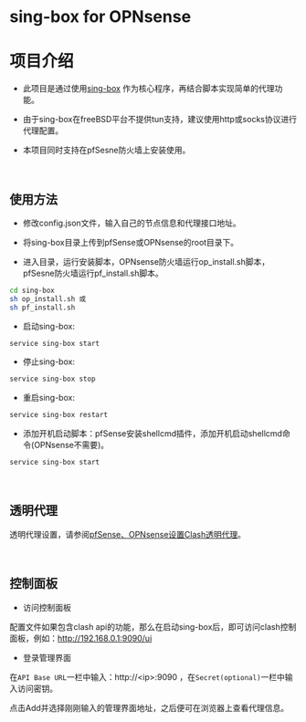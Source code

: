 #  sing-box for OPNsense

# 项目介绍

- 此项目是通过使用[sing-box](https://github.com/SagerNet/sing-box) 作为核心程序，再结合脚本实现简单的代理功能。

- 由于sing-box在freeBSD平台不提供tun支持，建议使用http或socks协议进行代理配置。

- 本项目同时支持在pfSesne防火墙上安装使用。

<br>

## 使用方法

- 修改config.json文件，输入自己的节点信息和代理接口地址。

- 将sing-box目录上传到pfSense或OPNsense的root目录下。

- 进入目录，运行安装脚本，OPNsense防火墙运行op_install.sh脚本，pfSesne防火墙运行pf_install.sh脚本。
```bash
cd sing-box
sh op_install.sh 或
sh pf_install.sh
```
- 启动sing-box:
```bash
service sing-box start
```
- 停止sing-box:
```bash
service sing-box stop
```
- 重启sing-box:
```bash
service sing-box restart
```
- 添加开机启动脚本：pfSense安装shellcmd插件，添加开机启动shellcmd命令(OPNsense不需要)。
```bash
service sing-box start
```
<br>

## 透明代理

透明代理设置，请参阅[pfSense、OPNsense设置Clash透明代理](https://pfchina.org/?p=10526)。

<br>

## 控制面板

- 访问控制面板

配置文件如果包含clash api的功能，那么在启动sing-box后，即可访问clash控制面板，例如：http://192.168.0.1:9090/ui

- 登录管理界面

在`API Base URL`一栏中输入：http://\<ip\>:9090 ，在`Secret(optional)`一栏中输入访问密钥。

点击Add并选择刚刚输入的管理界面地址，之后便可在浏览器上查看代理信息。
